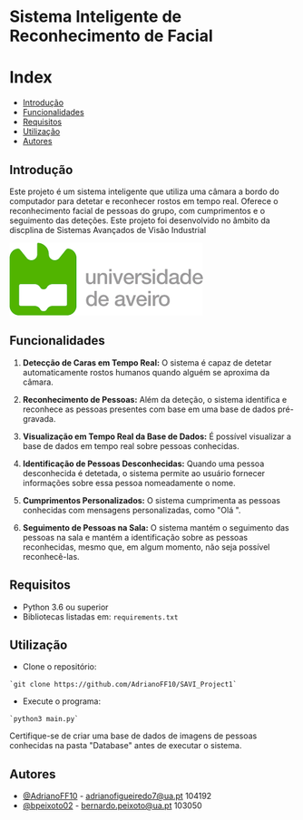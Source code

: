 # Sistema Inteligente de Reconhecimento de Facial


# Index

  * [Introdução](#Introdução)
  * [Funcionalidades ](#Funcionalidades)
  * [Requisitos](#Requisitos)
  * [Utilização](#Utilização)
  * [Autores](#Autores)


## Introdução

Este projeto é um sistema inteligente que utiliza uma câmara a bordo do computador para detetar e reconhecer rostos em tempo real. Oferece o reconhecimento facial de pessoas do grupo, com cumprimentos e o seguimento das deteções.
Este projeto foi desenvolvido no âmbito da discplina de Sistemas Avançados de Visão Industrial

![Image](ua_logo.png)

## Funcionalidades 

1. **Detecção de Caras em Tempo Real:** O sistema é capaz de detetar automaticamente rostos humanos quando alguém se aproxima da câmara.

2. **Reconhecimento de Pessoas:** Além da deteção, o sistema identifica e reconhece as pessoas presentes com base em uma base de dados pré-gravada.

3. **Visualização em Tempo Real da Base de Dados:** É possível visualizar a base de dados em tempo real sobre pessoas conhecidas.

4. **Identificação de Pessoas Desconhecidas:** Quando uma pessoa desconhecida é detetada, o sistema permite ao usuário fornecer informações sobre essa pessoa nomeadamente o nome.

5. **Cumprimentos Personalizados:** O sistema cumprimenta as pessoas conhecidas com mensagens personalizadas, como "Olá <nome da pessoa>".

6. **Seguimento de Pessoas na Sala:** O sistema mantém o seguimento das pessoas na sala e mantém a identificação sobre as pessoas reconhecidas, mesmo que, em algum momento, não seja possível reconhecê-las.


## Requisitos

- Python 3.6 ou superior
- Bibliotecas listadas em: `requirements.txt`

## Utilização

- Clone o repositório:
```
`git clone https://github.com/AdrianoFF10/SAVI_Project1`
```

- Execute o programa: 
```
`python3 main.py`
```
Certifique-se de criar uma base de dados de imagens de pessoas conhecidas na pasta "Database" antes de executar o sistema.


## Autores

- [@AdrianoFF10](https://github.com/AdrianoFF10) - adrianofigueiredo7@ua.pt  104192
- [@bpeixoto02](https://github.com/bpeixoto02) - 
bernardo.peixoto@ua.pt 103050



